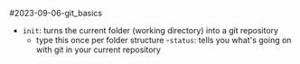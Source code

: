 #2023-09-06-git_basics

- `init`: turns the current folder (working directory) into a git repository
    - type this once per folder structure
-`status`: tells you what's going on with git in your current repository